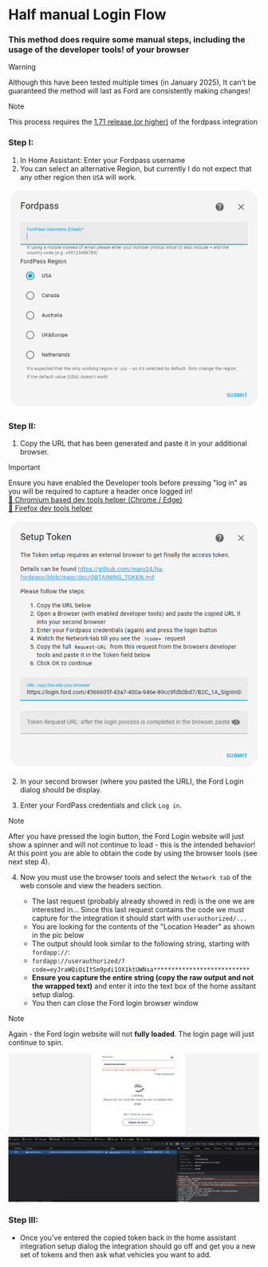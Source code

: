 # Half manual Login Flow
### This method does require some manual steps, **including the usage of the developer tools!** of your browser

> [!WARNING]
> Although this have been tested multiple times (in January 2025), It can't be guaranteed the method will last as Ford are consistently making changes!

> [!NOTE]
> This process requires the [1.71 release (or higher)](https://github.com/marq24/ha-fordpass/releases/tag/1.71-Release) of the fordpass integration 


### **Step I:**
1. In Home Assistant: Enter your Fordpass username
2. You can select an alternative Region, but currently I do not expect that any other region then `USA` will work.

![image](./../images/001.png)


### **Step II:**
1. Copy the URL that has been generated and paste it in your additional browser. 

> [!IMPORTANT]
> Ensure you have enabled the Developer tools before pressing "log in" as you will be required to capture a header once logged in!  
[:link: Chromium based dev tools helper (Chrome / Edge)](./DEV-TOOLS.md)  
[:link: Firefox dev tools helper](./DEV-TOOLS.md#firefox)

![image](./../images/002.png)

2. In your second browser (where you pasted the URL), the Ford Login dialog should be display. 

3. Enter your FordPass credentials and click `Log in`.
> [!NOTE]
> After you have pressed the login button, the Ford Login website will just show a spinner and will not continue to load - this is the intended behavior! At this point you are able to obtain the code by using the browser tools (see next step 4).

4. Now you must use the browser tools and select the `Network tab` of the web console and view the headers section.
   
   - The last request (probably already showed in red) is the one we are interested in... Since this last request contains the code we must capture for the integration it should start with `userauthorized/...`
   - You are looking for the contents of the "Location Header" as shown in the pic below
   - The output should look similar to the following string, starting with `fordapp://`:
   - ```fordapp://userauthorized/?code=eyJraWQiOiItSm9pdi1OX1ktUWNsa***************************```
   - **Ensure you capture the entire string (copy the raw output and not the wrapped text)** and enter it into the text box of the home assitant setup dialog.
   - You then can close the Ford login browser window 

> [!NOTE]
> Again - the Ford login website will not **fully loaded**. The login page will just continue to spin. 

![webrequst](./../images/003.png)


### **Step III:** 
- Once you've entered the copied token back in the home assistant integration setup dialog the integration should go off and get you a new set of tokens and then ask what vehicles you want to add.